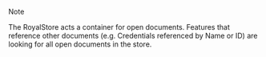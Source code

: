 > [!NOTE]
> The RoyalStore acts a container for open documents. Features that reference
other documents (e.g. Credentials referenced by Name or ID) are looking for
all open documents in the store.
